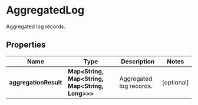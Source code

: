 

# AggregatedLog

Aggregated log records.

## Properties

| Name | Type | Description | Notes |
|------------ | ------------- | ------------- | -------------|
|**aggregationResult** | **Map&lt;String, Map&lt;String, Map&lt;String, Long&gt;&gt;&gt;** | Aggregated log records. |  [optional] |



